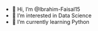 - 👋 Hi, I’m @Ibrahim-Faisal15
- 👀 I’m interested in Data Science
- 🌱 I’m currently learning Python

<!---
Ibrahim-Faisal15/Ibrahim-Faisal15 is a ✨ special ✨ repository because its `README.md` (this file) appears on your GitHub profile.
You can click the Preview link to take a look at your changes.
--->
